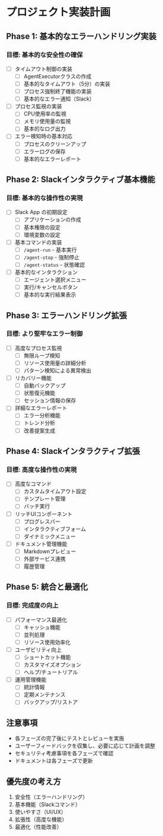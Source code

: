 # プロジェクト実装計画

## Phase 1: 基本的なエラーハンドリング実装
### 目標: 基本的な安全性の確保
- [ ] タイムアウト制御の実装
  - [ ] AgentExecutorクラスの作成
  - [ ] 基本的なタイムアウト（5分）の実装
  - [ ] プロセス強制終了機能の実装
  - [ ] 基本的なエラー通知（Slack）

- [ ] プロセス監視の実装
  - [ ] CPU使用率の監視
  - [ ] メモリ使用量の監視
  - [ ] 基本的なログ出力

- [ ] エラー検知時の基本対応
  - [ ] プロセスのクリーンアップ
  - [ ] エラーログの保存
  - [ ] 基本的なエラーレポート

## Phase 2: Slackインタラクティブ基本機能
### 目標: 基本的な操作性の実現
- [ ] Slack App の初期設定
  - [ ] アプリケーションの作成
  - [ ] 基本権限の設定
  - [ ] 環境変数の設定

- [ ] 基本コマンドの実装
  - [ ] `/agent-run` - 基本実行
  - [ ] `/agent-stop` - 強制停止
  - [ ] `/agent-status` - 状態確認

- [ ] 基本的なインタラクション
  - [ ] エージェント選択メニュー
  - [ ] 実行/キャンセルボタン
  - [ ] 基本的な実行結果表示

## Phase 3: エラーハンドリング拡張
### 目標: より堅牢なエラー制御
- [ ] 高度なプロセス監視
  - [ ] 無限ループ検知
  - [ ] リソース使用量の詳細分析
  - [ ] パターン検知による異常検出

- [ ] リカバリー機能
  - [ ] 自動バックアップ
  - [ ] 状態復元機能
  - [ ] セッション情報の保存

- [ ] 詳細なエラーレポート
  - [ ] エラー分析機能
  - [ ] トレンド分析
  - [ ] 改善提案生成

## Phase 4: Slackインタラクティブ拡張
### 目標: 高度な操作性の実現
- [ ] 高度なコマンド
  - [ ] カスタムタイムアウト設定
  - [ ] テンプレート管理
  - [ ] バッチ実行

- [ ] リッチUIコンポーネント
  - [ ] プログレスバー
  - [ ] インタラクティブフォーム
  - [ ] ダイナミックメニュー

- [ ] ドキュメント管理機能
  - [ ] Markdownプレビュー
  - [ ] 外部サービス連携
  - [ ] 履歴管理

## Phase 5: 統合と最適化
### 目標: 完成度の向上
- [ ] パフォーマンス最適化
  - [ ] キャッシュ機能
  - [ ] 並列処理
  - [ ] リソース使用効率化

- [ ] ユーザビリティ向上
  - [ ] ショートカット機能
  - [ ] カスタマイズオプション
  - [ ] ヘルプ/チュートリアル

- [ ] 運用管理機能
  - [ ] 統計情報
  - [ ] 定期メンテナンス
  - [ ] バックアップ/リストア

## 注意事項
- 各フェーズの完了後にテストとレビューを実施
- ユーザーフィードバックを収集し、必要に応じて計画を調整
- セキュリティ考慮事項を各フェーズで確認
- ドキュメントは各フェーズで更新

## 優先度の考え方
1. 安全性（エラーハンドリング）
2. 基本機能（Slackコマンド）
3. 使いやすさ（UI/UX）
4. 拡張性（高度な機能）
5. 最適化（性能改善） 